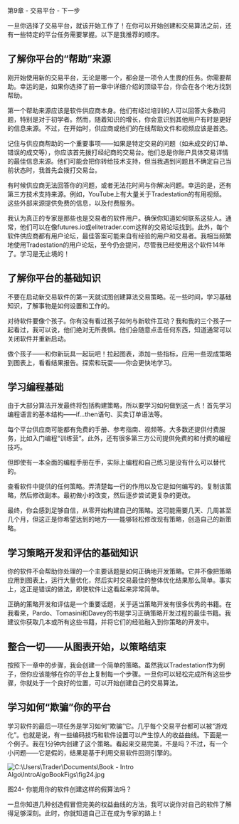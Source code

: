 第9章 - 交易平台 - 下一步

一旦你选择了交易平台，就该开始工作了！在你可以开始创建和交易算法之前，还有一些特定的平台任务需要掌握。以下是我推荐的顺序。

## 了解你平台的“帮助”来源

刚开始使用新的交易平台，无论是哪一个，都会是一项令人生畏的任务。你需要帮助。幸运的是，如果你选择了前一章中详细介绍的顶级平台，你会在各个地方找到帮助。

第一个帮助来源应该是软件供应商本身。他们有经过培训的人可以回答大多数问题，特别是对于初学者。然而，随着知识的增长，你会意识到其他用户有时是更好的信息来源。不过，在开始时，供应商或他们的在线帮助文件和视频应该是首选。

记住与供应商帮助的一个重要事项——如果是特定交易的问题（如未成交的订单、错误的成交等），你应该首先拨打经纪商的交易台。他们总是你账户具体交易详情的最佳信息来源。他们可能会把你转给技术支持，但当我遇到问题且不确定自己当前状态时，我首先会拨打交易台。

有时候供应商无法回答你的问题，或者无法花时间与你解决问题。幸运的是，还有第三方技术支持来源。例如，YouTube上有大量关于Tradestation的有用视频。这些外部来源提供免费的信息，以及付费服务。

我认为真正的专家是那些也是交易者的软件用户。确保你知道如何联系这些人。通常，他们可以在像futures.io或elitetrader.com这样的交易论坛找到。此外，每个软件供应商都有用户论坛，最佳答案可能来自有经验的用户和交易者。我相当频繁地使用Tradestation的用户论坛，至今仍会提问，尽管我已经使用这个软件14年了。学习是无止境的！

## 了解你平台的基础知识

不要在启动新交易软件的第一天就试图创建算法交易策略。花一些时间，学习基础知识，了解事物是如何设置和工作的。

对待软件要像个孩子。你有没有看过孩子如何与新软件互动？我和我的三个孩子一起看过，我可以说，他们绝对无所畏惧。他们会随意点击任何东西，知道通常可以关闭软件并重新启动。

做个孩子——和你新玩具一起玩吧！拉起图表，添加一些指标，应用一些现成策略到图表上，看看结果报告。探索和玩耍——你会更快地学习。

## 学习编程基础

由于大部分算法开发最终将包括构建策略，所以要学习如何做到这一点！首先学习编程语言的基本结构——if…then语句、买卖订单语法等。

每个平台供应商可能都有免费的手册、参考指南、视频等。大多数还提供付费服务，比如入门编程“训练营”。此外，还有很多第三方公司提供免费的和付费的编程技巧。

但即使有一本全面的编程手册在手，实际上编程和自己练习是没有什么可以替代的。

查看软件中提供的任何策略。弄清楚每一行的作用以及它是如何编写的。复制该策略，然后修改副本。最初做小的改变，然后逐步尝试更复杂的更改。

最终，你会感到足够自信，从零开始构建自己的策略。这可能需要几天、几周甚至几个月，但这正是你希望达到的地方——能够轻松修改现有策略，创造自己的新策略。

## 学习策略开发和评估的基础知识

你的软件不会帮助你处理的一个主要话题是如何正确地开发策略。它并不像把策略应用到图表上，运行大量优化，然后实时交易最佳的整体优化结果那么简单。事实上，这正是错误的做法，即使软件让这看起来非常简单。

正确的策略开发和评估是一个重要话题，关于适当策略开发有很多优秀的书籍。在我看来，Pardo、Tomasini和Davey的书是学习正确策略开发过程的最佳书籍。我建议你获取几本或所有这些书籍，并将它们的经验融入到你策略的开发中。

## 整合一切——从图表开始，以策略结束

按照下一章中的步骤，我会创建一个简单的策略。虽然我以Tradestation作为例子，但你应该能够在你的平台上复制每一个步骤。一旦你可以轻松完成所有这些步骤，你就处于一个良好的位置，可以开始创建自己的交易算法。

## 学习如何“欺骗”你的平台

学习软件的最后一项任务是学习如何“欺骗”它。几乎每个交易平台都可以被“游戏化”。也就是说，有一些编码技巧和软件设置可以产生惊人的收益曲线。下面是一个例子。我在1分钟内创建了这个策略。看起来交易完美，不是吗？不过，有一个小问题——它是假的，结果是基于利用交易软件回测引擎的。

![C:\Users\Trader\Documents\Book - Intro Algo\IntroAlgoBookFigs\fig24.jpg](../images/00025.jpeg)

图24- 你能用你的软件创建这样的假算法吗？

一旦你知道几种创造假冒但完美的权益曲线的方法，我可以说你对自己的软件了解得足够深刻。此时，你就知道自己正在成为专家的路上！
